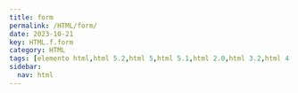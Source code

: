 ```yaml
---
title: form
permalink: /HTML/form/
date: 2023-10-21
key: HTML.f.form
category: HTML
tags: [elemento html,html 5.2,html 5,html 5.1,html 2.0,html 3.2,html 4.01,xhtml 1.0,xhtml 1.1]
sidebar:
  nav: html
---
```

